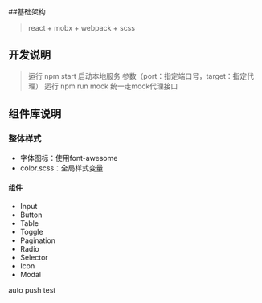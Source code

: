 ##基础架构
>react + mobx + webpack + scss 


## 开发说明

> 运行 npm start 启动本地服务  参数（port：指定端口号，target：指定代理）
> 运行 npm run mock 统一走mock代理接口

## 组件库说明

### 整体样式
- 字体图标：使用font-awesome
- color.scss：全局样式变量


####  组件
- Input
- Button
- Table
- Toggle
- Pagination
- Radio
- Selector
- Icon
- Modal


auto push test
